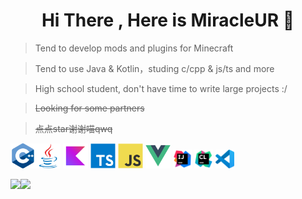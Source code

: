 <h1 align="center">Hi There , Here is MiracleUR 👋</h1>

   > Tend to develop mods and plugins for Minecraft<br>
   
   > Tend to use Java & Kotlin，studing c/cpp & js/ts and more<br>
   
   > High school student, don't have time to write large projects :/<br>

   > ~~Looking for some partners~~ <br>

   > ~~点点star谢谢喵qwq~~ <br>

<img src="https://github.com/devicons/devicon/blob/master/icons/cplusplus/cplusplus-original.svg" title="Cpp" alt="Cpp" width="40" height="40"/><img src="https://github.com/devicons/devicon/blob/master/icons/java/java-original.svg" title="Java" alt="java" width="40" height="40"/>
<img src="https://github.com/devicons/devicon/blob/master/icons/kotlin/kotlin-original.svg" title="kotlin" alt="kotlin" width="40" height="40"/>
<img src="https://github.com/devicons/devicon/blob/master/icons/typescript/typescript-original.svg" title="typescript" alt="typescript" width="40" height="40"/>
<img src="https://github.com/devicons/devicon/blob/master/icons/javascript/javascript-original.svg" title="javascript" alt="javascript" width="40" height="40"/>
<img src="https://github.com/devicons/devicon/blob/master/icons/vuejs/vuejs-original.svg" title="vuejs" alt="vuejs" width="40" height="40"/>
<img src="https://github.com/devicons/devicon/blob/master/icons/intellij/intellij-original.svg" title="Idea" alt="Idea" width="30" height="30"/>
<img src="https://github.com/devicons/devicon/blob/master/icons/clion/clion-original.svg" title="clion" alt="clion" width="30" height="30"/>
<img src="https://github.com/devicons/devicon/blob/master/icons/vscode/vscode-original.svg" title="vscode" alt="vscode" width="30" height="30"/>

<img align="left" src="https://github-readme-stats.vercel.app/api?username=snugbrick&hide_border=true&count_private=true&show_icons=true&icon_color=059878&title_color=059878"/>

<img align="left" src="https://github-readme-stats.vercel.app/api/top-langs/?username=snugbrick&count_private=true&layout=compact&hide_border=true&langs_count=16&icon_color=059878&title_color=059878"/><br>

<!--
**snugbrick/snugbrick** is a ✨ _special_ ✨ repository because its `README.md` (this file) appears on your GitHub profile.

Here are some ideas to get you started:

- 🔭 I’m currently working on ...
- 🌱 I’m currently learning ...
- 👯 I’m looking to collaborate on ...
- 🤔 I’m looking for help with ...
- 💬 Ask me about ...
- 📫 How to reach me: ...
- 😄 Pronouns: ...
- ⚡ Fun fact: ...
-->
